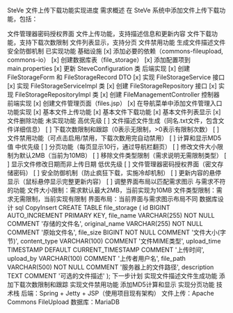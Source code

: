 SteVe 文件上传下载功能实现进度
需求概述
在 SteVe 系统中添加文件上传下载功能，包括：

文件管理器密码授权界面
文件上传功能，支持描述信息和更新内容
文件下载功能，支持下载次数限制
文件列表显示，支持分页
文件禁用功能
生成文件描述文件
安全防御机制
已实现功能
基础设施
[x] 添加必要的依赖（commons-fileupload, commons-io）
[x] 创建数据库表（file_storage）
[x] 添加配置项到 main.properties
[x] 更新 SteveConfiguration 类
后端实现
[x] 创建 FileStorageForm 和 FileStorageRecord DTO
[x] 实现 FileStorageService 接口
[x] 实现 FileStorageServiceImpl 类
[x] 创建 FileStorageRepository 接口
[x] 实现 FileStorageRepositoryImpl 类
[x] 创建 FileManagementController 控制器
前端实现
[x] 创建文件管理页面（files.jsp）
[x] 在导航菜单中添加文件管理入口
功能实现
[x] 基本文件上传功能
[x] 基本文件下载功能
[x] 基本文件列表显示
[x] 文件删除功能
未实现功能
高优先级
[ ] 文件描述文件生成（同名.txt文件，包含文件详细信息）
[ ] 下载次数限制和跟踪（0表示无限制，>0表示有限制次数）
[ ] 文件禁用功能（可点击启用/禁用，下载次数用完自动禁用）
[ ] 计算和显示MD5值
中优先级
[ ] 分页功能（每页显示10行，通过导航栏翻页）
[ ] 修改文件大小限制为默认2MB（当前为10MB）
[ ] 移除文件类型限制（需求说明无需限制类型）
[ ] 显示文件修改日期而非上传日期
低优先级
[ ] 文件管理器密码授权界面（密文存储密码）
[ ] 安全防御机制（防止疯狂下载，实施冷却机制）
[ ] 更新内容的悬停显示（鼠标悬停显示完整更新内容）
[ ] 调整界面布局以匹配需求图示
与需求不符的功能
文件大小限制：需求默认最大2MB，当前实现为10MB
文件类型限制：需求无需限制，当前实现有限制
界面布局：当前界面与需求图示布局不同
数据库设计
sql
CopyInsert
CREATE TABLE file_storage (
    id BIGINT AUTO_INCREMENT PRIMARY KEY,
    file_name VARCHAR(255) NOT NULL COMMENT '存储的文件名',
    original_name VARCHAR(255) NOT NULL COMMENT '原始文件名',
    file_size BIGINT NOT NULL COMMENT '文件大小(字节)',
    content_type VARCHAR(100) COMMENT '文件MIME类型',
    upload_time TIMESTAMP DEFAULT CURRENT_TIMESTAMP COMMENT '上传时间',
    upload_by VARCHAR(100) COMMENT '上传者用户名',
    file_path VARCHAR(500) NOT NULL COMMENT '服务器上的文件路径',
    description TEXT COMMENT '可选的文件描述'
);
下一步计划
实现文件描述文件生成功能
添加下载次数限制和跟踪
实现文件禁用功能
添加MD5计算和显示
实现分页功能
技术栈
后端：Spring + Jetty + JSP（使用项目现有架构）
文件上传：Apache Commons FileUpload
数据库：MariaDB